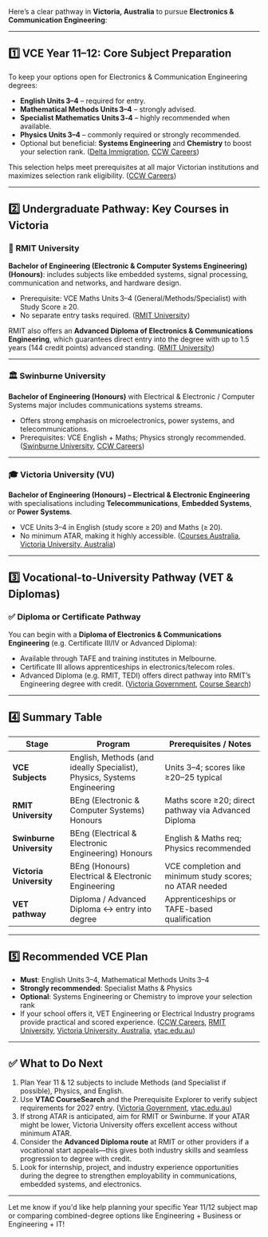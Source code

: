 Here’s a clear pathway in **Victoria, Australia** to pursue **Electronics & Communication Engineering**:

---

## 1️⃣ VCE Year 11–12: Core Subject Preparation

To keep your options open for Electronics & Communication Engineering degrees:

* **English Units 3–4** – required for entry.
* **Mathematical Methods Units 3–4** – strongly advised.
* **Specialist Mathematics Units 3‑4** – highly recommended when available.
* **Physics Units 3–4** – commonly required or strongly recommended.
* Optional but beneficial: **Systems Engineering** and **Chemistry** to boost your selection rank. ([Delta Immigration][1], [CCW Careers][2])

This selection helps meet prerequisites at all major Victorian institutions and maximizes selection rank eligibility. ([CCW Careers][2])

---

## 2️⃣ Undergraduate Pathway: Key Courses in Victoria

### 🎯 RMIT University

**Bachelor of Engineering (Electronic & Computer Systems Engineering) (Honours)**: includes subjects like embedded systems, signal processing, communication and networks, and hardware design.

* Prerequisite: VCE Maths Units 3–4 (General/Methods/Specialist) with Study Score ≥ 20.
* No separate entry tasks required. ([RMIT University][3])

RMIT also offers an **Advanced Diploma of Electronics & Communications Engineering**, which guarantees direct entry into the degree with up to 1.5 years (144 credit points) advanced standing. ([RMIT University][4])

---

### 🏛️ Swinburne University

**Bachelor of Engineering (Honours)** with Electrical & Electronic / Computer Systems major includes communications systems streams.

* Offers strong emphasis on microelectronics, power systems, and telecommunications.
* Prerequisites: VCE English + Maths; Physics strongly recommended. ([Swinburne University][5], [CCW Careers][2])

---

### 🎓 Victoria University (VU)

**Bachelor of Engineering (Honours) – Electrical & Electronic Engineering** with specialisations including **Telecommunications**, **Embedded Systems**, or **Power Systems**.

* VCE Units 3–4 in English (study score ≥ 20) and Maths (≥ 20).
* No minimum ATAR, making it highly accessible. ([Courses Australia][6], [Victoria University, Australia][7])

---

## 3️⃣ Vocational-to-University Pathway (VET & Diplomas)

### ✅ Diploma or Certificate Pathway

You can begin with a **Diploma of Electronics & Communications Engineering** (e.g. Certificate III/IV or Advanced Diploma):

* Available through TAFE and training institutes in Melbourne.
* Certificate III allows apprenticeships in electronics/telecom roles.
* Advanced Diploma (e.g. RMIT, TEDI) offers direct pathway into RMIT’s Engineering degree with credit. ([Victoria Government][8], [Course Search][9])

---

## 4️⃣ Summary Table

| Stage                    | Program                                                                 | Prerequisites / Notes                                   |
| ------------------------ | ----------------------------------------------------------------------- | ------------------------------------------------------- |
| **VCE Subjects**         | English, Methods (and ideally Specialist), Physics, Systems Engineering | Units 3–4; scores like ≥20–25 typical                   |
| **RMIT University**      | BEng (Electronic & Computer Systems) Honours                            | Maths score ≥20; direct pathway via Advanced Diploma    |
| **Swinburne University** | BEng (Electrical & Electronic Engineering) Honours                      | English & Maths req; Physics recommended                |
| **Victoria University**  | BEng (Honours) Electrical & Electronic Engineering                      | VCE completion and minimum study scores; no ATAR needed |
| **VET pathway**          | Diploma / Advanced Diploma ↔ entry into degree                          | Apprenticeships or TAFE-based qualification             |

---

## 5️⃣ Recommended VCE Plan

* **Must**: English Units 3–4, Mathematical Methods Units 3–4
* **Strongly recommended**: Specialist Maths & Physics
* **Optional**: Systems Engineering or Chemistry to improve your selection rank
* If your school offers it, VET Engineering or Electrical Industry programs provide practical and scored experience. ([CCW Careers][2], [RMIT University][4], [Victoria University, Australia][10], [vtac.edu.au][11])

---

## ✅ What to Do Next

1. Plan Year 11 & 12 subjects to include Methods (and Specialist if possible), Physics, and English.
2. Use **VTAC CourseSearch** and the Prerequisite Explorer to verify subject requirements for 2027 entry. ([Victoria Government][8], [vtac.edu.au][11])
3. If strong ATAR is anticipated, aim for RMIT or Swinburne. If your ATAR might be lower, Victoria University offers excellent access without minimum ATAR.
4. Consider the **Advanced Diploma route** at RMIT or other providers if a vocational start appeals—this gives both industry skills and seamless progression to degree with credit.
5. Look for internship, project, and industry experience opportunities during the degree to strengthen employability in communications, embedded systems, and electronics.

---

Let me know if you'd like help planning your specific Year 11/12 subject map or comparing combined-degree options like Engineering + Business or Engineering + IT!

[1]: https://www.deltaimmigration.com.au/Electronics-Engineering-Courses/Victoria.htm?utm_source=chatgpt.com "Electronics Engineering Courses in Victoria"
[2]: https://ccwcareers.edublogs.org/files/2025/07/VCE-Subject-Prerequisites-Engineering-Courses-2026-2028.pdf?utm_source=chatgpt.com "VCE SUBJECT PREREQUISITES UNDERGRADUATE ENTRY ENGINEERING COURSES"
[3]: https://www.rmit.edu.au/study-with-us/levels-of-study/undergraduate-study/honours-degrees/bachelor-of-engineering-electronic-and-computer-systems-engineeringhonoursbachelor-of-business-bh111?utm_source=chatgpt.com "Bachelor of Engineering (Electronic and Computer Systems Engineering)(Honours)/Bachelor of Business - RMIT University"
[4]: https://www.rmit.edu.au/study-with-us/levels-of-study/vocational-study/advanced-diplomas/advanced-diploma-of-electronics-and-communications-engineering-c6178?utm_source=chatgpt.com "Advanced Diploma of Electronics and Communications Engineering"
[5]: https://www.swinburne.edu.au/courses/find-a-course/engineering/electrical-electronic/?utm_source=chatgpt.com "Electrical and Electronic Engineering - Swinburne University of Technology"
[6]: https://www.courses.com.au/provider-course/bachelor-of-engineering-honours-electrical-and-electronic-engineering-victoria-university?utm_source=chatgpt.com "Victoria University - Bachelor of Engineering (Honours) (Electrical and Electronic Engineering)"
[7]: https://www.vu.edu.au/courses/bachelor-of-engineering-honours-electrical-and-electronic-engineering-nhee/?utm_source=chatgpt.com "Bachelor of Engineering (Honours) (Electrical and Electronic Engineering) | Victoria University"
[8]: https://www.vic.gov.au/choosing-year-11-and-12-subjects?utm_source=chatgpt.com "Choosing Year 11 and 12 subjects | vic.gov.au"
[9]: https://coursesearch.studymelbourne.vic.gov.au/course/details.html?courseid=56787826&institutionid=428956&utm_source=chatgpt.com "Diploma of Electronics and Communications Engineering - Study Melbourne"
[10]: https://www.vu.edu.au/courses/bachelor-of-engineering-honours-electrical-and-electronic-engineering-nhee?utm_source=chatgpt.com "Bachelor of Engineering (Honours) (Electrical and Electronic ..."
[11]: https://vtac.edu.au/research/prerequisite-explorer?utm_source=chatgpt.com "How to use CourseSearch Prerequisite Explorer - VTAC"
